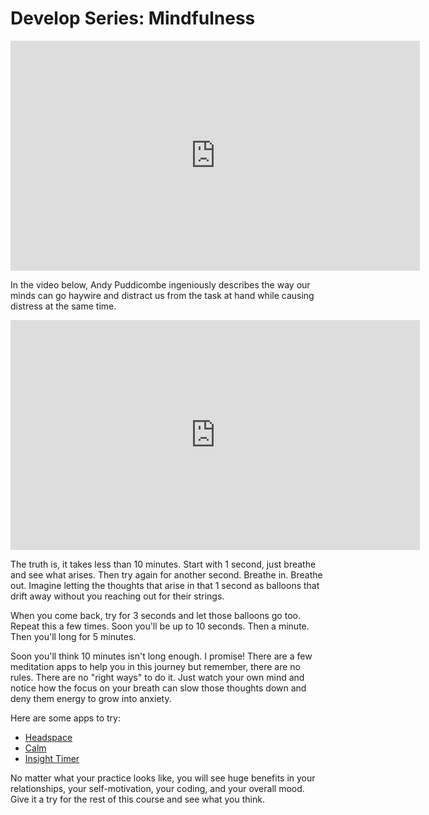 # Develop Series: Mindfulness

<!-- [Mindfulness Intro](https://player.vimeo.com/video/392739581) -->

<iframe src="https://player.vimeo.com/video/392739581" width="655" height="368" frameborder="0" allow="autoplay; fullscreen; picture-in-picture" allowfullscreen></iframe>

<!-- <h3 id="learning-objectives" style="box-sizing: border-box; -webkit-tap-highlight-color: transparent; text-size-adjust: none; -webkit-font-smoothing: antialiased; font-size: 1.5em; orphans: 3; widows: 3; break-after: avoid; margin-top: 0; margin-bottom: 0; font-weight: bold; color: #333333; font-family: 'Helvetica Neue', Helvetica, Arial, sans-serif; letter-spacing: 0.2px;">Intro to this Series</h3>
<iframe src="https://player.vimeo.com/video/392739581" width="900" height="600" frameborder="0" allow="autoplay; fullscreen" allowfullscreen></iframe> -->

In the video below, Andy Puddicombe ingeniously describes the way our minds can go haywire and distract us from the task at hand while causing distress at the same time.

<iframe width="655" height="368" src="https://www.youtube.com/embed/qzR62JJCMBQ" title="YouTube video player" frameborder="0" allow="accelerometer; autoplay; clipboard-write; encrypted-media; gyroscope; picture-in-picture" allowfullscreen></iframe>

The truth is, it takes less than 10 minutes. Start with 1 second, just breathe and see what arises. Then try again for another second. Breathe in. Breathe out. Imagine letting the thoughts that arise in that 1 second as balloons that drift away without you reaching out for their strings.

When you come back, try for 3 seconds and let those balloons go too. Repeat this a few times. Soon you'll be up to 10 seconds. Then a minute. Then you'll long for 5 minutes.

Soon you'll think 10 minutes isn't long enough. I promise! There are a few meditation apps to help you in this journey but remember, there are no rules. There are no "right ways" to do it. Just watch your own mind and notice how the focus on your breath can slow those thoughts down and deny them energy to grow into anxiety.

Here are some apps to try:

* [Headspace](https://www.headspace.com/)
* [Calm](https://www.calm.com/)
* [Insight Timer](https://insighttimer.com/)

No matter what your practice looks like, you will see huge benefits in your relationships, your self-motivation, your coding, and your overall mood. Give it a try for the rest of this course and see what you think.